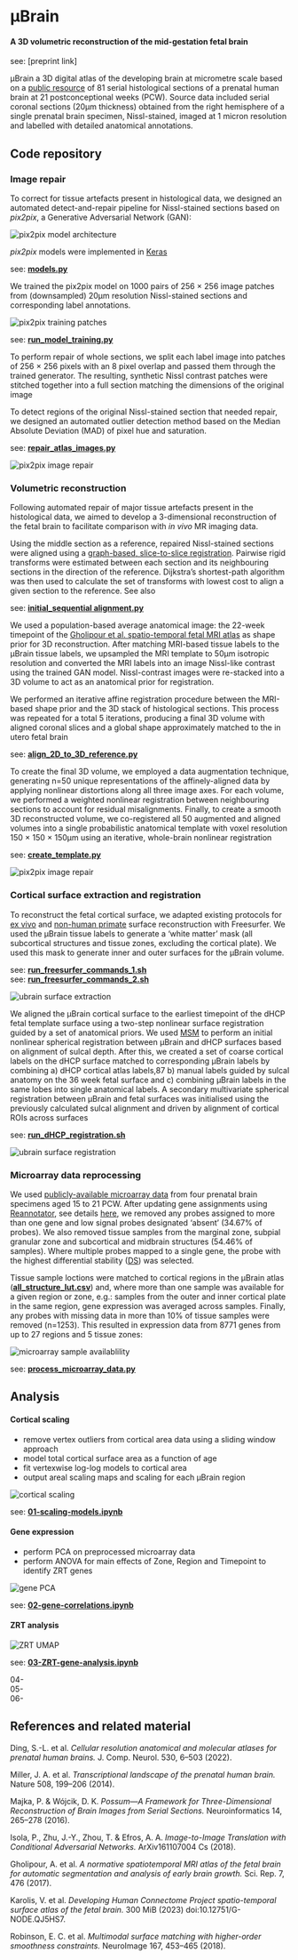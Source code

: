 # &mu;Brain
#### A 3D volumetric reconstruction of the mid-gestation fetal brain  

see: [preprint link]

&mu;Brain a 3D digital atlas of the developing brain at micrometre scale based on a [public resource](https://www.brainspan.org/) of 81 serial histological sections of a prenatal human brain at 21 postconceptional weeks (PCW). Source data included serial coronal sections (20μm thickness) obtained from the right hemisphere of a single prenatal brain specimen, Nissl-stained, imaged at 1 micron resolution and labelled with detailed anatomical annotations.

## Code repository
### Image repair
To correct for tissue artefacts present in histological data, we designed an automated detect-and-repair pipeline for Nissl-stained sections based on *pix2pix*, a Generative Adversarial Network (GAN):

![pix2pix model architecture](/docs/assets/images/architecture.png)  

*pix2pix* models were implemented in [Keras](https://www.tensorflow.org/guide/keras)

see: [**models.py**](/pix2pix/models.py)

We trained the pix2pix model on 1000 pairs of 256 × 256 image patches from (downsampled) 20μm resolution Nissl-stained sections and corresponding label annotations.

![pix2pix training patches](docs/assets/images/patches.png)  

see: [**run_model_training.py**](/pix2pix/run_model_training.py)  


To perform repair of whole sections, we split each label image into patches of 256 × 256 pixels with an 8 pixel overlap and passed them through the trained generator. The resulting, synthetic Nissl contrast patches were stitched together into a full section matching the dimensions of the original image

To detect regions of the original Nissl-stained section that needed repair, we designed an automated outlier detection method based on the Median Absolute Deviation (MAD) of pixel hue and saturation.

see: [**repair_atlas_images.py**](/repair_atlas_images.py)  

![pix2pix image repair](docs/assets/images/repaired.png)  



### Volumetric reconstruction
Following automated repair of major tissue artefacts present in the histological data, we aimed to develop a 3-dimensional reconstruction of the fetal brain to facilitate comparison with *in vivo* MR imaging data.

Using the middle section as a reference, repaired Nissl-stained sections were aligned using a [graph-based, slice-to-slice registration](https://github.com/pmajka/poSSum). Pairwise rigid transforms were estimated between each section and its neighbouring sections in the direction of the reference. Dijkstra’s shortest-path algorithm was then used to calculate the set of transforms with lowest cost to align a given section to the reference. See also

see: [**initial_sequential alignment.py**](/initial_sequential_alignment.py)

We used a population-based average anatomical image: the 22-week timepoint of the [Gholipour et al. spatio-temporal fetal MRI atlas](https://www.nature.com/articles/s41598-017-00525-w) as shape prior for 3D reconstruction. After matching MRI-based tissue labels to the μBrain tissue labels, we upsampled the MRI template to 50μm isotropic resolution and converted the MRI labels into an image Nissl-like contrast using the trained GAN model. Nissl-contrast images were re-stacked into a 3D volume to act as an anatomical prior for registration.

We performed an iterative affine registration procedure between the MRI-based shape prior and the 3D stack of histological sections. This process was repeated for a total 5 iterations, producing a final 3D volume with aligned coronal slices and a global shape approximately matched to the in utero fetal brain

see: [**align_2D_to_3D_reference.py**](/align_2D_to_3D_reference.py)

To create the final 3D volume, we employed a data augmentation technique, generating n=50 unique representations of the affinely-aligned data by applying nonlinear distortions along all three image axes. For each volume, we performed a weighted nonlinear registration between neighbouring sections to account for residual misalignments. Finally, to create a smooth 3D reconstructed volume, we co-registered all 50 augmented and aligned volumes into a single probabilistic anatomical template with voxel resolution 150 × 150 × 150μm using an iterative, whole-brain nonlinear registration

see: [**create_template.py**](/create_template.py)

![pix2pix image repair](docs/assets/images/reconstruction.png)  


### Cortical surface extraction and registration
To reconstruct the fetal cortical surface, we adapted existing protocols for [ex vivo](https://freesurfer.net/fswiki/ExVivo) and [non-human primate](https://prime-re.github.io/) surface reconstruction with Freesurfer. We used the μBrain tissue labels to generate a ‘white matter’ mask (all subcortical structures and tissue zones, excluding the cortical plate). We used this mask to generate inner and outer surfaces for the μBrain volume.

see: [**run_freesurfer_commands_1.sh**](surface_alignments/run_freesurfer_commands_1.sh)  
see: [**run_freesurfer_commands_2.sh**](surface_alignments/run_freesurfer_commands_2.sh)

![ubrain surface extraction](docs/assets/images/mesh.png)  

We aligned the μBrain cortical surface to the earliest timepoint of the dHCP fetal template surface using a two-step nonlinear surface registration guided by a set of anatomical priors. We used [MSM](https://github.com/ecr05/MSM_HOCR/) to perform an initial nonlinear spherical registration between μBrain and dHCP surfaces based on alignment of sulcal depth. After this, we created a set of coarse cortical labels on the dHCP surface matched to corresponding μBrain labels by combining a) dHCP cortical atlas labels,87 b) manual labels guided by sulcal anatomy on the 36 week fetal surface and c) combining μBrain labels in the same lobes into single anatomical labels. A secondary multivariate spherical registration between μBrain and fetal surfaces was initialised using the previously calculated sulcal alignment and driven by alignment of cortical ROIs across surfaces

see: [**run_dHCP_registration.sh**](surface_alignments/run_dHCP_registration.sh)  

![ubrain surface registration](docs/assets/images/registration.png)  


### Microarray data reprocessing

We used [publicly-available microarray data](https://www.brainspan.org/lcm/search/index.html) from four prenatal brain specimens aged 15 to 21 PCW. After updating gene assignments using [Reannotator](https://journals.plos.org/plosone/article?id=10.1371/journal.pone.0139516), see details [here](https://github.com/BMHLab/AHBAprocessing/blob/master/code/dataProcessing/README_Reannotator.txt), we removed any probes assigned to more than one gene and low signal probes designated ‘absent’ (34.67% of probes). We also removed tissue samples from the marginal zone, subpial granular zone and subcortical and midbrain structures (54.46% of samples). Where multiple probes mapped to a single gene, the probe with the highest differential stability ([DS](https://www.ncbi.nlm.nih.gov/pmc/articles/PMC4700510/)) was selected.

Tissue sample loctions were matched to cortical regions in the μBrain atlas ([**all_structure_lut.csv**](MicroarrayData/all_structure_lut.csv)) and, where more than one sample was available for a given region or zone, e.g.: samples from the outer and inner cortical plate in the same region, gene expression was averaged across samples. Finally, any probes with missing data in more than 10% of tissue samples were removed (n=1253). This resulted in expression data from 8771 genes from up to 27 regions and 5 tissue zones:

![microarray sample availablility](docs/assets/images/microarray.png)  

see: [**process_microarray_data.py**](MicroarrayData/process_microarray_data.py)

## Analysis
#### Cortical scaling  
- remove vertex outliers from cortical area data using a sliding window approach
- model total cortical surface area as a function of age
- fit vertexwise log-log models to cortical area
- output areal scaling maps and scaling for each &mu;Brain region

![cortical scaling](docs/assets/images/scaling.png)  

see: [**01-scaling-models.ipynb**](ANALYSIS/01-scaling-models.ipynb)

#### Gene expression
- perform PCA on preprocessed microarray data
- perform ANOVA for main effects of Zone, Region and Timepoint to identify ZRT genes

![gene PCA](docs/assets/images/pca.png)  

see: [**02-gene-correlations.ipynb**](ANALYSIS/02-gene-correlations.ipynb)

#### ZRT analysis

![ZRT UMAP](docs/assets/images/umap.png)  

see: [**03-ZRT-gene-analysis.ipynb**](ANALYSIS/03-ZRT-gene-analysis.ipynb)


04-  
05-  
06-  

## References and related material
Ding, S.-L. et al. *Cellular resolution anatomical and molecular atlases for prenatal human brains.* J. Comp. Neurol. 530, 6–503 (2022).  

Miller, J. A. et al. *Transcriptional landscape of the prenatal human brain.* Nature 508, 199–206 (2014).  

Majka, P. & Wójcik, D. K. *Possum—A Framework for Three-Dimensional Reconstruction of Brain Images from Serial Sections.* Neuroinformatics 14, 265–278 (2016).  

Isola, P., Zhu, J.-Y., Zhou, T. & Efros, A. A. *Image-to-Image Translation with Conditional Adversarial Networks.* ArXiv161107004 Cs (2018).

Gholipour, A. et al. *A normative spatiotemporal MRI atlas of the fetal brain for automatic segmentation and analysis of early brain growth.* Sci. Rep. 7, 476 (2017).

Karolis, V. et al. *Developing Human Connectome Project spatio-temporal surface atlas of the fetal brain.* 300 MiB (2023) doi:10.12751/G-NODE.QJ5HS7.

Robinson, E. C. et al. *Multimodal surface matching with higher-order smoothness constraints.* NeuroImage 167, 453–465 (2018).

